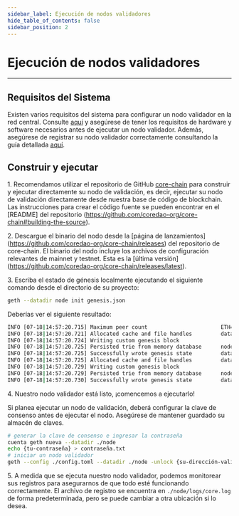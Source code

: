 ```yaml
---
sidebar_label: Ejecución de nodos validadores
hide_table_of_contents: false
sidebar_position: 2
---
```


# Ejecución de nodos validadores

---

## Requisitos del Sistema

Existen varios requisitos del sistema para configurar un nodo validador en la red central. Consulte [aquí](../config/validator-node-config.md) y asegúrese de tener los requisitos de hardware y software necesarios antes de ejecutar un nodo validador. Además, asegúrese de registrar su nodo validador correctamente consultando la guía detallada [aquí](./validator-register.md).

## Construir y ejecutar

1\. Recomendamos utilizar el repositorio de GitHub [core-chain](https://github.com/coredao-org/core-chain) para construir y ejecutar directamente su nodo de validación, es decir, ejecutar su nodo de validación directamente desde nuestra base de código de blockchain. Las instrucciones para crear el código fuente se pueden encontrar en el [README] del repositorio (https://github.com/coredao-org/core-chain#building-the-source).

2\. Descargue el binario del nodo desde la [página de lanzamientos] (https://github.com/coredao-org/core-chain/releases) del repositorio de core-chain. El binario del nodo incluye los archivos de configuración relevantes de mainnet y testnet. Esta es la [última versión] (https://github.com/coredao-org/core-chain/releases/latest).

3\. Escriba el estado de génesis localmente ejecutando el siguiente comando desde el directorio de su proyecto:

```bash
geth --datadir node init genesis.json
```

Deberías ver el siguiente resultado:

```bash
INFO [07-18|14:57:20.715] Maximum peer count                       ETH=25 LES=0 total=25
INFO [07-18|14:57:20.721] Allocated cache and file handles         database=/Users/jackcrypto/go/core-chain/node/geth/chaindata cache=16 handles=16
INFO [07-18|14:57:20.724] Writing custom genesis block 
INFO [07-18|14:57:20.725] Persisted trie from memory database      nodes=25 size=87.18kB time=226.129µs gcnodes=0 gcsize=0.00B gctime=0s livenodes=1 livesize=0.00B
INFO [07-18|14:57:20.725] Successfully wrote genesis state         database=chaindata                             hash=d90508…5c034a
INFO [07-18|14:57:20.725] Allocated cache and file handles         database=/Users/jackcrypto/go/core-chain/node/geth/lightchaindata cache=16 handles=16
INFO [07-18|14:57:20.729] Writing custom genesis block 
INFO [07-18|14:57:20.729] Persisted trie from memory database      nodes=25 size=87.18kB time=178.332µs gcnodes=0 gcsize=0.00B gctime=0s livenodes=1 livesize=0.00B
INFO [07-18|14:57:20.730] Successfully wrote genesis state         database=lightchaindata                             hash=d90508…5c034a
```

4\. Nuestro nodo validador está listo, ¡comencemos a ejecutarlo!

Si planea ejecutar un nodo de validación, deberá configurar la clave de consenso antes de ejecutar el nodo. Asegúrese de mantener guardado su almacén de claves.

```bash
# generar la clave de consenso e ingresar la contraseña
cuenta geth nueva --datadir ./node
echo {tu-contraseña} > contraseña.txt
# iniciar un nodo validador
geth --config ./config.toml --datadir ./node -unlock {su-dirección-validador} --miner.etherbase {su-dirección-validador} --password contraseña.txt --mine --allow-insecure -desbloquear --cache 8000
```

5\. A medida que se ejecuta nuestro nodo validador, podemos monitorear sus registros para asegurarnos de que todo esté funcionando correctamente. El archivo de registro se encuentra en `./node/logs/core.log` de forma predeterminada, pero se puede cambiar a otra ubicación si lo desea.
